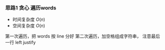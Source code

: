 ### 思路1 贪心 遍历words

- 时间复杂度 $O(n)$
- 空间复杂度 $O(n)$

第一次遍历，把 words 按 line 分好
第二次遍历，加空格组成字符串，
注意最后一行 left justify
